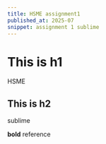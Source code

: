 ```yaml
---
title: HSME assignment1
published_at: 2025-07
snippet: assignment 1 sublime
---
```


# This is h1

HSME

## This is h2

sublime

**bold**
reference
